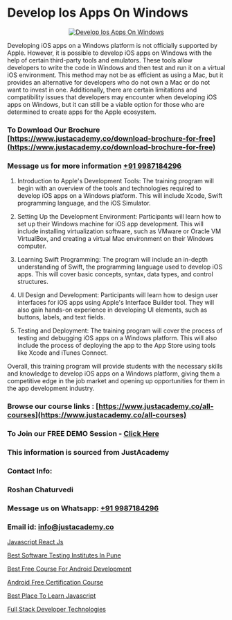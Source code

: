 # Develop Ios Apps On Windows

<p align="center">
  <a href="https://justacademy.co/program-detail/mobile-app-development">
    <img src="https://justacademy.co/storage2/program_images/1704700359.webp" alt="Develop Ios Apps On Windows">
  </a>
</p>


Developing iOS apps on a Windows platform is not officially supported by Apple. However, it is possible to develop iOS apps on Windows with the help of certain third-party tools and emulators. These tools allow developers to write the code in Windows and then test and run it on a virtual iOS environment. This method may not be as efficient as using a Mac, but it provides an alternative for developers who do not own a Mac or do not want to invest in one. Additionally, there are certain limitations and compatibility issues that developers may encounter when developing iOS apps on Windows, but it can still be a viable option for those who are determined to create apps for the Apple ecosystem.
### To Download Our Brochure [https://www.justacademy.co/download-brochure-for-free](https://www.justacademy.co/download-brochure-for-free)
### Message us for more information [+91 9987184296](https://api.whatsapp.com/send?phone=919987184296)
1) Introduction to Apple's Development Tools: The training program will begin with an overview of the tools and technologies required to develop iOS apps on a Windows platform. This will include Xcode, Swift programming language, and the iOS Simulator.

2) Setting Up the Development Environment: Participants will learn how to set up their Windows machine for iOS app development. This will include installing virtualization software, such as VMware or Oracle VM VirtualBox, and creating a virtual Mac environment on their Windows computer.

3) Learning Swift Programming: The program will include an in-depth understanding of Swift, the programming language used to develop iOS apps. This will cover basic concepts, syntax, data types, and control structures.

4) UI Design and Development: Participants will learn how to design user interfaces for iOS apps using Apple's Interface Builder tool. They will also gain hands-on experience in developing UI elements, such as buttons, labels, and text fields.

5) Testing and Deployment: The training program will cover the process of testing and debugging iOS apps on a Windows platform. This will also include the process of deploying the app to the App Store using tools like Xcode and iTunes Connect.

Overall, this training program will provide students with the necessary skills and knowledge to develop iOS apps on a Windows platform, giving them a competitive edge in the job market and opening up opportunities for them in the app development industry.

### Browse our course links : [https://www.justacademy.co/all-courses](https://www.justacademy.co/all-courses) 
### To Join our FREE DEMO Session - [Click Here](https://www.justacademy.co/register-for-course-demo)


### This information is sourced from JustAcademy
### Contact Info:
### Roshan Chaturvedi
### Message us on Whatsapp: [+91 9987184296](https://api.whatsapp.com/send?phone=919987184296)
### Email id: [info@justacademy.co](mailto:info@justacademy.co)
                
[Javascript React Js](https://www.linkedin.com/pulse/javascript-react-js-software-training-sunnyvale-uyklc?trackingId=pH1xHHfZNxmiEWMQWeTjww%3D%3D&lipi=urn%3Ali%3Apage%3Ad_flagship3_company_admin%3BuOGAPcWcQnScqXWa77%2Fzaw%3D%3D)

[Best Software Testing Institutes In Pune](https://www.linkedin.com/pulse/best-software-testing-institutes-pune-justacademy-coimbatore-tr06e?trackingId=CpmcZKiYGjOTWd5cw0bM%2FA%3D%3D&lipi=urn%3Ali%3Apage%3Ad_flagship3_company_admin%3B7mNmKz24Tx%2BfRDkV0HwLig%3D%3D)

[Best Free Course For Android Development](https://medium.com/@mahi3106/best-free-course-for-android-development-d5240f2d9edc)

[Android Free Certification Course](https://medium.com/@AkashSingh2052/android-free-certification-course-4618b7052f21)

[Best Place To Learn Javascript](https://justacademyin.github.io/Articles/Best-Place-To-Learn-Javascript)

[Full Stack Developer Technologies](https://justacademyin.github.io/justacademy/full-stack-developer-technologies)

